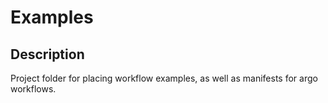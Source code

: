 # Examples

## Description
Project folder for placing workflow examples, as well as 
manifests for argo workflows.
